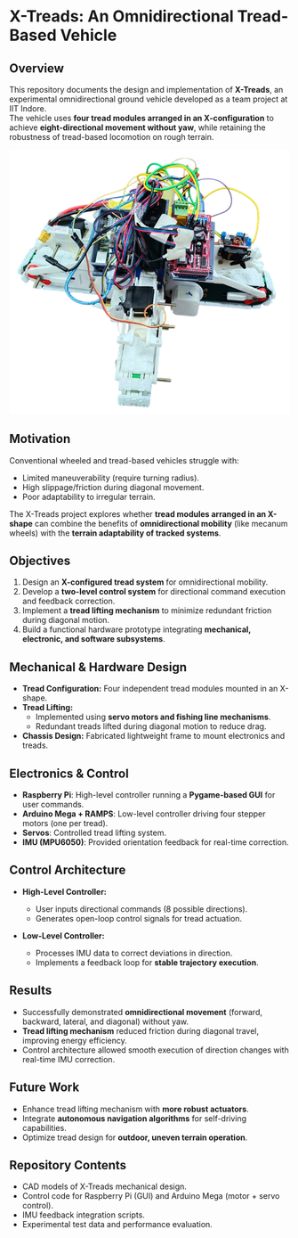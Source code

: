 # X-Treads: An Omnidirectional Tread-Based Vehicle

## Overview
This repository documents the design and implementation of **X-Treads**, an experimental omnidirectional ground vehicle developed as a team project at IIT Indore.  
The vehicle uses **four tread modules arranged in an X-configuration** to achieve **eight-directional movement without yaw**, while retaining the robustness of tread-based locomotion on rough terrain.

![image1](image_main.png)


## Motivation
Conventional wheeled and tread-based vehicles struggle with:
- Limited maneuverability (require turning radius).  
- High slippage/friction during diagonal movement.  
- Poor adaptability to irregular terrain.  

The X-Treads project explores whether **tread modules arranged in an X-shape** can combine the benefits of **omnidirectional mobility** (like mecanum wheels) with the **terrain adaptability of tracked systems**.

## Objectives
1. Design an **X-configured tread system** for omnidirectional mobility.  
2. Develop a **two-level control system** for directional command execution and feedback correction.  
3. Implement a **tread lifting mechanism** to minimize redundant friction during diagonal motion.  
4. Build a functional hardware prototype integrating **mechanical, electronic, and software subsystems**.  

## Mechanical & Hardware Design
- **Tread Configuration:** Four independent tread modules mounted in an X-shape.  
- **Tread Lifting:**  
  - Implemented using **servo motors and fishing line mechanisms**.  
  - Redundant treads lifted during diagonal motion to reduce drag.  
- **Chassis Design:** Fabricated lightweight frame to mount electronics and treads.  

## Electronics & Control
- **Raspberry Pi**: High-level controller running a **Pygame-based GUI** for user commands.  
- **Arduino Mega + RAMPS**: Low-level controller driving four stepper motors (one per tread).  
- **Servos**: Controlled tread lifting system.  
- **IMU (MPU6050)**: Provided orientation feedback for real-time correction.  

## Control Architecture
- **High-Level Controller:**  
  - User inputs directional commands (8 possible directions).  
  - Generates open-loop control signals for tread actuation.  

- **Low-Level Controller:**  
  - Processes IMU data to correct deviations in direction.  
  - Implements a feedback loop for **stable trajectory execution**.  

## Results
- Successfully demonstrated **omnidirectional movement** (forward, backward, lateral, and diagonal) without yaw.  
- **Tread lifting mechanism** reduced friction during diagonal travel, improving energy efficiency.  
- Control architecture allowed smooth execution of direction changes with real-time IMU correction.  

## Future Work
- Enhance tread lifting mechanism with **more robust actuators**.  
- Integrate **autonomous navigation algorithms** for self-driving capabilities.  
- Optimize tread design for **outdoor, uneven terrain operation**.  

## Repository Contents
- CAD models of X-Treads mechanical design.  
- Control code for Raspberry Pi (GUI) and Arduino Mega (motor + servo control).  
- IMU feedback integration scripts.  
- Experimental test data and performance evaluation.  

